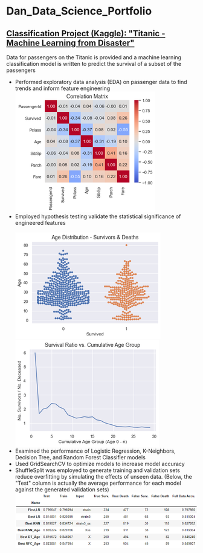 # Dan_Data_Science_Portfolio

## [Classification Project (Kaggle):  "Titanic - Machine Learning from Disaster"](https://github.com/drossDS/Project-Classification-Titanic_Machine_Learning)
Data for passengers on the Titanic is provided and a machine learning classification model is written to predict the survival of a subset of the passengers
- Performed exploratory data analysis (EDA) on passenger data to find trends and inform feature engineering<br>
![](/Images/Correlation_Matrix_small.png)<br>
- Employed hypothesis testing validate the statistical significance of engineered features<br><br>
![](/Images/Age_Distro_Swarm_small.png)
![](/Images/Survival_Ratio_vs_Cumulative_Age_Group.png)<br>
- Examined the performance of Logistic Regression, K-Neighbors, Decision Tree, and Random Forest Classifier models
- Used GridSearchCV to optimize models to increase model accuracy
- ShuffleSplit was employed to generate training and validation sets reduce overfitting by simulating the effects of unseen data.  (Below, the "Test" column is actually the average performance for each model against the generated validation sets)
![](/Images/Model_Comparison_Table.png)
